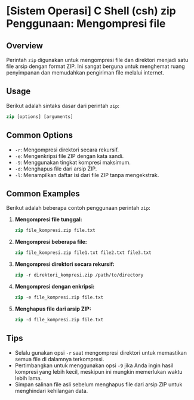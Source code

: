 # [Sistem Operasi] C Shell (csh) zip Penggunaan: Mengompresi file

## Overview
Perintah `zip` digunakan untuk mengompresi file dan direktori menjadi satu file arsip dengan format ZIP. Ini sangat berguna untuk menghemat ruang penyimpanan dan memudahkan pengiriman file melalui internet.

## Usage
Berikut adalah sintaks dasar dari perintah `zip`:

```csh
zip [options] [arguments]
```

## Common Options
- `-r`: Mengompresi direktori secara rekursif.
- `-e`: Mengenkripsi file ZIP dengan kata sandi.
- `-9`: Menggunakan tingkat kompresi maksimum.
- `-d`: Menghapus file dari arsip ZIP.
- `-l`: Menampilkan daftar isi dari file ZIP tanpa mengekstrak.

## Common Examples
Berikut adalah beberapa contoh penggunaan perintah `zip`:

1. **Mengompresi file tunggal:**
   ```csh
   zip file_kompresi.zip file.txt
   ```

2. **Mengompresi beberapa file:**
   ```csh
   zip file_kompresi.zip file1.txt file2.txt file3.txt
   ```

3. **Mengompresi direktori secara rekursif:**
   ```csh
   zip -r direktori_kompresi.zip /path/to/directory
   ```

4. **Mengompresi dengan enkripsi:**
   ```csh
   zip -e file_kompresi.zip file.txt
   ```

5. **Menghapus file dari arsip ZIP:**
   ```csh
   zip -d file_kompresi.zip file.txt
   ```

## Tips
- Selalu gunakan opsi `-r` saat mengompresi direktori untuk memastikan semua file di dalamnya terkompresi.
- Pertimbangkan untuk menggunakan opsi `-9` jika Anda ingin hasil kompresi yang lebih kecil, meskipun ini mungkin memerlukan waktu lebih lama.
- Simpan salinan file asli sebelum menghapus file dari arsip ZIP untuk menghindari kehilangan data.